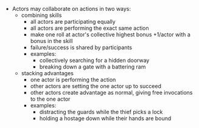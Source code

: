 * Actors may collaborate on actions in two ways:
  * combining skills
    * all actors are participating equally
    * all actors are performing the exact same action
    * make one roll at actor's collective highest bonus +1/actor with a bonus in the skill
    * failure/success is shared by participants
    * examples:
      * collectively searching for a hidden doorway
      * breaking down a gate with a battering ram
  * stacking advantages
    * one actor is performing the action
    * other actors are setting the one actor up to succeed
    * other actors create advantage as normal, giving free invocations to the one actor
    * examples:
      * distracting the guards while the thief picks a lock
      * holding a hostage down while their hands are bound
